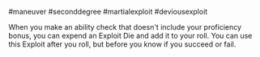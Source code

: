 #maneuver #seconddegree #martialexploit #deviousexploit 

When you make an ability check that doesn't include your proficiency bonus, you can expend an Exploit Die and add it to your roll. You can use this Exploit after you roll, but before you know if you succeed or fail.